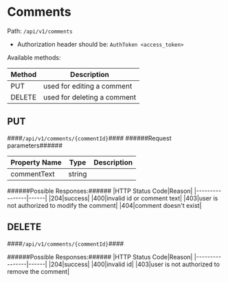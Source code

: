 Comments
=

Path: `/api/v1/comments`

* Authorization header should be: `AuthToken <access_token>`

Available methods:

|Method|Description|
|------|-----------|
|PUT|used for editing a comment|
|DELETE|used for deleting a comment|

PUT
-
####`/api/v1/comments/{commentId}`####
######Request parameters######

|Property Name|Type|Description|
|-------------|----|-----------|
|commentText|string||

######Possible Responses:######
|HTTP Status Code|Reason|
|----------------|------|
|204|success|
|400|invalid id or comment text|
|403|user is not authorized to modify the comment|
|404|comment doesn't exist|

DELETE
-
####`/api/v1/comments/{commentId}`####

######Possible Responses:######
|HTTP Status Code|Reason|
|----------------|------|
|204|success|
|400|invalid id|
|403|user is not authorized to remove the comment|
